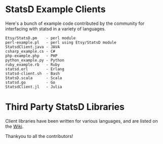 StatsD Example Clients
======================

Here's a bunch of example code contributed by the community for interfacing with statsd in a variety of languages.

    Etsy/StatsD.pm    - perl module
    perl-example.pl   - perl using Etsy/StatsD module
    StatsdClient.java - JAVA
    csharp_example.cs - C#
    php-example.php   - PHP
    python_example.py - Python
    ruby_example.rb   - Ruby
    statsd.erl        - Erlang
    statsd-client.sh  - Bash
    StatsD.scala      - Scala
    statsd.go         - Go
    StatsdClient.jl   - Julia

Third Party StatsD Libraries
============================

Client libraries have been written for various languages, and are listed on the [Wiki](https://github.com/etsy/statsd/wiki).

Thankyou to all the contributors!
